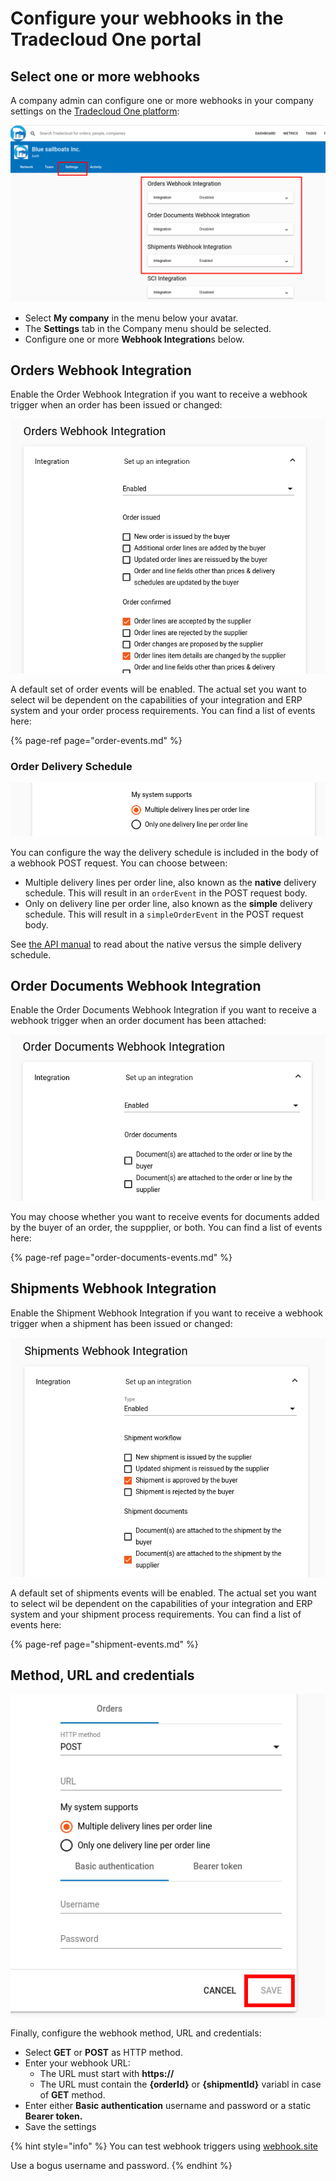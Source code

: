 # Configure your webhooks in the Tradecloud One portal

## Select one or more webhooks

A company admin can configure one or more webhooks in your company settings on the [Tradecloud One platform](http://portal.tradecloud1.com):

![Webhook Settings](../.gitbook/assets/webhook-settings.png)

* Select **My company** in the menu below your avatar.
* The **Settings** tab in the Company menu should be selected.
* Configure one or more **Webhook Integration**s below.

## Orders Webhook Integration

Enable the Order Webhook Integration if you want to receive a webhook trigger when an order has been issued or changed:

![Order Events](../.gitbook/assets/webhook-order-events.png)

A default set of order events will be enabled. The actual set you want to select wil be dependent on the capabilities of your integration and ERP system and your order process requirements. You can find a list of events here:

{% page-ref page="order-events.md" %}

### Order Delivery Schedule

![Order Delivery Schedule](../.gitbook/assets/webhook-order-delivery-schedule.png)

You can configure the way the delivery schedule is included in the body of a webhook POST request. You can choose between:

* Multiple delivery lines per order line, also known as the **native** delivery schedule. This will result in an `orderEvent` in the POST request body.
* Only on delivery line per order line, also known as the **simple**  delivery schedule. This will result in a `simpleOrderEvent` in the POST request body.

See [the API manual](https://docs.tradecloud1.com/api/introduction/api/delivery-schedule) to read about the native versus the simple delivery schedule.

## Order Documents Webhook Integration

Enable the Order Documents Webhook Integration if you want to receive a webhook trigger when an order document has been attached:

![Order Documents Events](../.gitbook/assets/webhook-order-documents-events.png)

You may choose whether you want to receive events for documents added by the buyer of an order, the suppplier, or both. You can find a list of events here:

{% page-ref page="order-documents-events.md" %}

## Shipments Webhook Integration

Enable the Shipment Webhook Integration if you want to receive a webhook trigger when a shipment has been issued or changed:

![Shipment Events](../.gitbook/assets/webhook-shipment-events.png)

A default set of shipments events will be enabled. The actual set you want to select wil be dependent on the capabilities of your integration and ERP system and your shipment process requirements. You can find a list of events here:

{% page-ref page="shipment-events.md" %}

## Method, URL and credentials

![Order Webhook Config](../.gitbook/assets/webhook-order-config.png)

Finally, configure the webhook method, URL and credentials:

* Select **GET** or **POST** as HTTP method.
* Enter your webhook URL:
  * The URL must start with **https://**
  * The URL must contain the **{orderId}** or **{shipmentId}** variabl in case of **GET** method.
* Enter either **Basic authentication** username and password or a static **Bearer token.**
* Save the settings

{% hint style="info" %}
You can test webhook triggers using [webhook.site](https://webhook.site)

Use a bogus username and password.
{% endhint %}
